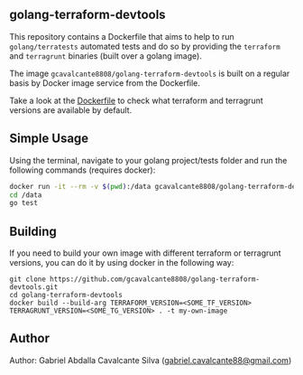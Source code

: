 golang-terraform-devtools
-------------------------

This repository contains a Dockerfile that aims to help to run `golang/terratests` automated tests and do so by providing the `terraform` and `terragrunt` binaries (built over a golang image).

The image `gcavalcante8808/golang-terraform-devtools` is built on a regular basis by Docker image service from the Dockerfile.

Take a look at the [Dockerfile](Dockerfile) to check what terraform and terragrunt versions are available by default.

Simple Usage
------------

Using the terminal, navigate to your golang project/tests folder and run the following commands (requires docker):

```bash
docker run -it --rm -v $(pwd):/data gcavalcante8808/golang-terraform-devtools bash
cd /data
go test
```

Building
--------

If you need to build your own image with different terraform or terragrunt versions, you can do it by using docker in the following way:

```
git clone https://github.com/gcavalcante8808/golang-terraform-devtools.git
cd golang-terraform-devtools
docker build --build-arg TERRAFORM_VERSION=<SOME_TF_VERSION> TERRAGRUNT_VERSION=<SOME_TG_VERSION> . -t my-own-image
```

Author
------

Author: Gabriel Abdalla Cavalcante Silva (gabriel.cavalcante88@gmail.com)

